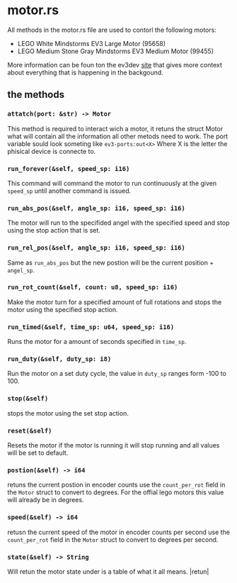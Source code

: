 # motor.rs
All methods in the motor.rs file are used to contorl the following motors:
- LEGO White Mindstorms EV3 Large Motor (95658)
- LEGO Medium Stone Gray Mindstorms EV3 Medium Motor (99455)

More information can be foun ton the ev3dev [site](https://docs.ev3dev.org/projects/lego-linux-drivers/en/ev3dev-stretch/motors.html#tacho-motor-subsystem) that gives more context about everything that is happening in the backgound.

## the methods
### ```attatch(port: &str) -> Motor```
This method is required to interact wich a motor, it retuns the struct Motor what will contain all the information all other metods need to work. The port variable sould look someting like `ev3-ports:out<X>`
Where X is the letter the phisical device is connecte to.

### ```run_forever(&self, speed_sp: i16)```
This command will command the motor to run continuously at the given `speed_sp` until another command is issued.

### ```run_abs_pos(&self, angle_sp: i16, speed_sp: i16)```
The motor will run to the specifided angel with the specified speed and stop using the stop action that is set.

### ```run_rel_pos(&self, angle_sp: i16, speed_sp: i16)```
Same as `run_abs_pos` but the new postion will be the current position + `angel_sp`.

### ```run_rot_count(&self, count: u8, speed_sp: i16)```
Make the motor turn for a specified amount of full rotations and stops the motor using the specified stop action.

### ```run_timed(&self, time_sp: u64, speed_sp: i16)```
Runs the motor for a amount of seconds specified in `time_sp`.

### ```run_duty(&self, duty_sp: i8)```
Run the motor on a set duty cycle, the value in `duty_sp` ranges form -100 to 100.

### ```stop(&self)```
stops the motor using the set stop action.

### ```reset(&self)```
Resets the motor if the motor is running it will stop running and all values will be set to default.

### ```postion(&self) -> i64```
retuns the current postion in encoder counts use the `count_per_rot` field in the `Motor` struct to convert to degrees. For the offial lego motors this value will already be in degrees.

### ```speed(&self) -> i64```
retusn the current speed of the motor in encoder counts per second use the `count_per_rot` field in the `Motor` struct to convert to degrees per second.

### ```state(&self) -> String```
Will retun the motor state under is a table of what it all means.
|retun|